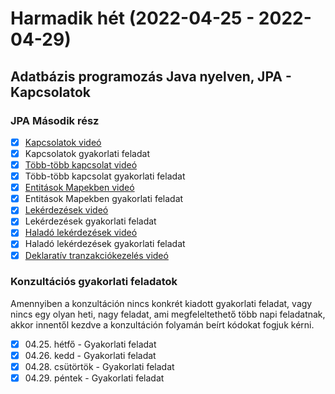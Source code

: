 # Harmadik hét (2022-04-25 - 2022-04-29)

## Adatbázis programozás Java nyelven, JPA - Kapcsolatok

### JPA Második rész

* [x] [Kapcsolatok videó](https://e-learning.training360.com/courses/take/adatbazis-programozas-jpa-technologiaval/lessons/10769295-kapcsolatok)
* [x] Kapcsolatok gyakorlati feladat
* [x] [Több-több kapcsolat videó](https://e-learning.training360.com/courses/take/adatbazis-programozas-jpa-technologiaval/lessons/10769296-tobb-tobb-kapcsolat)
* [x] Több-több kapcsolat gyakorlati feladat
* [x] [Entitások Mapekben videó](https://e-learning.training360.com/courses/take/adatbazis-programozas-jpa-technologiaval/lessons/10769297-entitasok-mapekben)
* [x] Entitások Mapekben gyakorlati feladat
* [x] [Lekérdezések videó](https://e-learning.training360.com/courses/take/adatbazis-programozas-jpa-technologiaval/lessons/10769300-lekerdezesek)
* [x] Lekérdezések gyakorlati feladat
* [x] [Haladó lekérdezések videó](https://e-learning.training360.com/courses/take/adatbazis-programozas-jpa-technologiaval/lessons/10769301-halado-lekerdezesek)
* [x] Haladó lekérdezések gyakorlati feladat
* [x] [Deklaratív tranzakciókezelés videó](https://e-learning.training360.com/courses/take/adatbazis-programozas-jpa-technologiaval/lessons/10769307-deklarativ-tranzakciokezeles)

### Konzultációs gyakorlati feladatok

Amennyiben a konzultáción nincs konkrét kiadott gyakorlati feladat, vagy nincs egy olyan heti, nagy feladat, ami 
megfeleltethető több napi feladatnak, akkor innentől kezdve a konzultáción folyamán beírt kódokat fogjuk kérni.

* [x] 04.25. hétfő - Gyakorlati feladat
* [x] 04.26. kedd - Gyakorlati feladat
* [x] 04.28. csütörtök - Gyakorlati feladat
* [x] 04.29. péntek - Gyakorlati feladat
